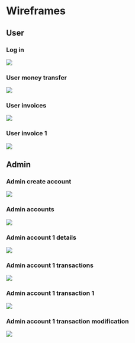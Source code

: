 # Wireframes

## User

### Log in

![](userLogIn.png)

### User money transfer

![](userMoneyTransfer.png)

### User invoices

![](userInvoices.png)

### User invoice 1

![](userInvoice1.png)

## Admin

### Admin create account

![](adminCreateAccount.png)

### Admin accounts

![](adminAccounts.png)

### Admin account 1 details

![](adminAccount1Details.png)

### Admin account 1 transactions

![](adminAccount1Transactions.png)


### Admin account 1 transaction 1

![](adminAccount1Transaction1.png)

### Admin account 1 transaction modification

![](adminAccount1Transaction1Modify.png)

